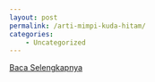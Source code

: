 ```yaml
---
layout: post
permalink: /arti-mimpi-kuda-hitam/
categories:
    - Uncategorized
---
```


[Baca Selengkapnya](/10)